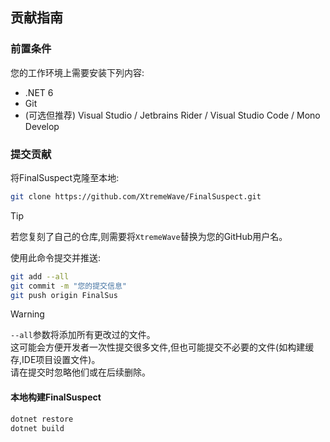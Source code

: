## 贡献指南

### 前置条件

您的工作环境上需要安装下列内容:
- .NET 6
- Git
- (可选但推荐) Visual Studio / Jetbrains Rider / Visual Studio Code / Mono Develop

### 提交贡献

将FinalSuspect克隆至本地:
```bash
git clone https://github.com/XtremeWave/FinalSuspect.git
```
> [!TIP]
> 若您复刻了自己的仓库,则需要将`XtremeWave`替换为您的GitHub用户名。

使用此命令提交并推送:
```bash
git add --all
git commit -m "您的提交信息"
git push origin FinalSus
```
> [!Warning]
> `--all`参数将添加所有更改过的文件。\
> 这可能会方便开发者一次性提交很多文件,但也可能提交不必要的文件(如构建缓存,IDE项目设置文件)。\
> 请在提交时忽略他们或在后续删除。

#### 本地构建FinalSuspect

```bash
dotnet restore
dotnet build
```
